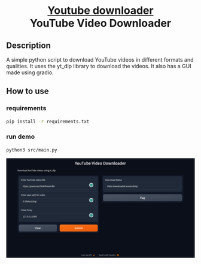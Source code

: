 <p align="center">
  <h1 align="center"><br><ins>Youtube downloader</ins><br>YouTube Video Downloader</h1> 
</p>

## Description

A simple python script to download YouTube videos in different formats and qualities. It uses the yt_dlp library to download the videos. It also has a GUI made using gradio.

## How to use

### requirements
``` bash
pip install -r requirements.txt
```
### run demo
``` bash
python3 src/main.py
```
![](assets/image.png)